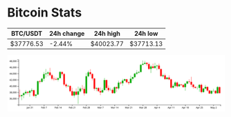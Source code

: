 # Bitcoin Stats

BTC/USDT|24h change|24h high|24h low|
|---|---|---|---|
|$37776.53|-2.44%|$40023.77|$37713.13|

<img src="./chart.svg">
